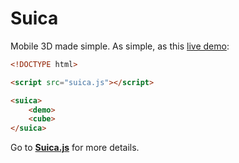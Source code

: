 # Suica

Mobile 3D made simple. As simple, as this [live demo](https://boytchev.github.io/suica/examples/minimal-example.html):


```html
<!DOCTYPE html>

<script src="suica.js"></script>

<suica>
    <demo>
    <cube>
</suica>
```

Go to [**Suica.js**](https://boytchev.github.io/suica/index.html) for more details.
